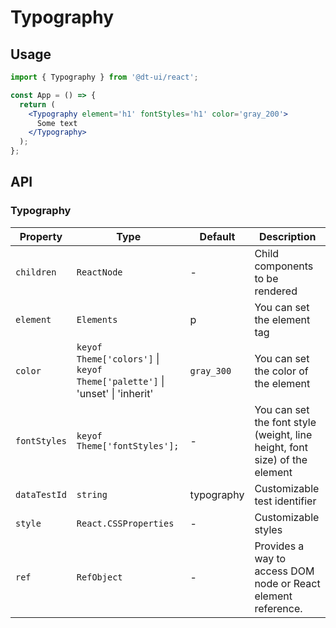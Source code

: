 # Typography

## Usage

```jsx
import { Typography } from '@dt-ui/react';

const App = () => {
  return (
    <Typography element='h1' fontStyles='h1' color='gray_200'>
      Some text
    </Typography>
  );
};
```

## API

### Typography

| Property     | Type                                                                        | Default    | Description                                                                |
| ------------ | --------------------------------------------------------------------------- | ---------- | -------------------------------------------------------------------------- |
| `children`   | `ReactNode`                                                                 | -          | Child components to be rendered                                            |
| `element`    | `Elements`                                                                  | p          | You can set the element tag                                                |
| `color`      | `keyof Theme['colors']` \| `keyof Theme['palette']` \| 'unset' \| 'inherit' | `gray_300` | You can set the color of the element                                       |
| `fontStyles` | `keyof Theme['fontStyles'];`                                                | -          | You can set the font style (weight, line height, font size) of the element |
| `dataTestId` | `string`                                                                    | typography | Customizable test identifier                                               |
| `style`      | `React.CSSProperties`                                                       | -          | Customizable styles                                                        |
| `ref`        | `RefObject`                                                                 | -          | Provides a way to access DOM node or React element reference.              |
